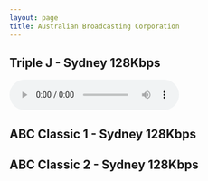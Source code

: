 ```yaml
---
layout: page
title: Australian Broadcasting Corporation
---
```



## Triple J - Sydney 128Kbps

<html>
<head>
  <script src="https://cdn.jsdelivr.net/npm/hls.js@1"></script> <!-- Include the HLS.js library -->
</head>

<body>
  <audio id="audioPlayer" controls></audio> <!-- Create an audio element with controls -->

  <script>
    if (Hls.isSupported()) {
      var audio = document.getElementById('audioPlayer');
      var hls = new Hls();
      
      hls.loadSource('https://mediaserviceslive.akamaized.net/hls/live/2038308/triplejnsw/masterhq.m3u8'); // Provide the path to your .m3u8 file
      hls.attachMedia(audio);

    }
  </script>



## ABC Classic 1 - Sydney 128Kbps



  <script>
    if (Hls.isSupported()) {
      var audio = document.getElementById('audioPlayer');
      var hls = new Hls();
      
      hls.loadSource('https://mediaserviceslive.akamaized.net/hls/live/2038316/classicfmnsw/masterhq.m3u8'); // Provide the path to your .m3u8 file
      hls.attachMedia(audio);

    }
  </script>



## ABC Classic 2 - Sydney 128Kbps



  <script>
    if (Hls.isSupported()) {
      var audio = document.getElementById('audioPlayer');
      var hls = new Hls();
      
      hls.loadSource('https://mediaserviceslive.akamaized.net/hls/live/2038317/classic2/masterhq.m3u8'); // Provide the path to your .m3u8 file
      hls.attachMedia(audio);

    }
  </script>
</body>

</html>

